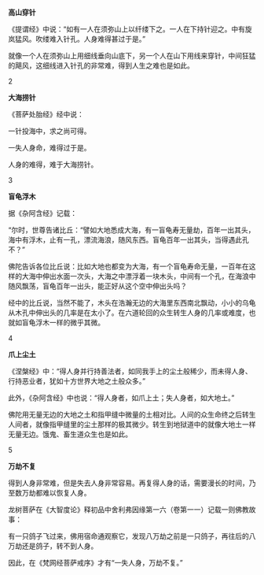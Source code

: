 **高山穿针**

《提谓经》中说：“如有一人在须弥山上以纤缕下之。一人在下持针迎之。中有旋岚猛风。吹缕难入针孔。人身难得甚过于是。”

就像一个人在须弥山上用细线垂向山底下，另一个人在山下用线来穿针，中间狂猛的飓风，这细线进入针孔的非常难，得到人生之难也是如此。

2

**大海捞针**

《菩萨处胎经》经中说：

一针投海中，求之尚可得。

一失人身命，难得过于是。

人身的难得，难于大海捞针。

3

**盲龟浮木**

据《杂阿含经》记载：

“尔时，世尊告诸比丘：“譬如大地悉成大海，有一盲龟寿无量劫，百年一出其头，海中有浮木，止有一孔，漂流海浪，随风东西。盲龟百年一出其头，当得遇此孔不？”

佛陀告诉各位比丘说：比如大地也都变为大海，有一个盲龟寿命无量，一百年在这样的大海中伸出水面一次头，大海之中漂浮着一块木头，中间有一个孔，在海浪中随风飘荡，盲龟百年一出头，能正好从这个空中伸出头吗？

经中的比丘说，当然不能了，木头在浩瀚无边的大海里东西南北飘动，小小的乌龟从木孔中伸出头的几率是在太小了。在六道轮回的众生转生人身的几率或难度，也就如盲龟浮木一样的微乎其微。

4

**爪上尘土**

《涅槃经》中：“得人身并行持善法者，如同我手上的尘土般稀少，而未得人身、行持恶业者，犹如十方世界大地之土般众多。”

此外，《杂阿含经》中也说：“得人身者，如爪上土；失人身者，如大地土。”

佛陀用无量无边的大地之土和指甲缝中微量的土相对比。人间的众生命终之后转生人间者，就像指甲缝里的尘土那样的极其微少。转生到地狱道中的就像大地土一样无量无边。饿鬼、畜生道众生也是如此。

5

**万劫不复**

得到人身非常难，但是失去人身非常容易。再复得人身的话，需要漫长的时间，乃至数万劫都难以恢复人身。

龙树菩萨在《大智度论》释初品中舍利弗因缘第一六（卷第一一）记载一则佛教故事：

有一只鸽子飞过来，佛用宿命通观察它，发现八万劫之前是一只鸽子，再往后的八万劫还是鸽子，转不到人身。

因此，在《梵网经菩萨戒序》才有“一失人身，万劫不复。”